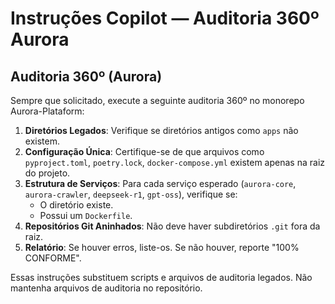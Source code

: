 # Instruções Copilot — Auditoria 360º Aurora

## Auditoria 360º (Aurora)

Sempre que solicitado, execute a seguinte auditoria 360º no monorepo Aurora-Plataform:

1. **Diretórios Legados**: Verifique se diretórios antigos como `apps` não existem.
2. **Configuração Única**: Certifique-se de que arquivos como `pyproject.toml`, `poetry.lock`, `docker-compose.yml` existem apenas na raiz do projeto.
3. **Estrutura de Serviços**: Para cada serviço esperado (`aurora-core`, `aurora-crawler`, `deepseek-r1`, `gpt-oss`), verifique se:
   - O diretório existe.
   - Possui um `Dockerfile`.
4. **Repositórios Git Aninhados**: Não deve haver subdiretórios `.git` fora da raiz.
5. **Relatório**: Se houver erros, liste-os. Se não houver, reporte "100% CONFORME".

Essas instruções substituem scripts e arquivos de auditoria legados. Não mantenha arquivos de auditoria no repositório.
